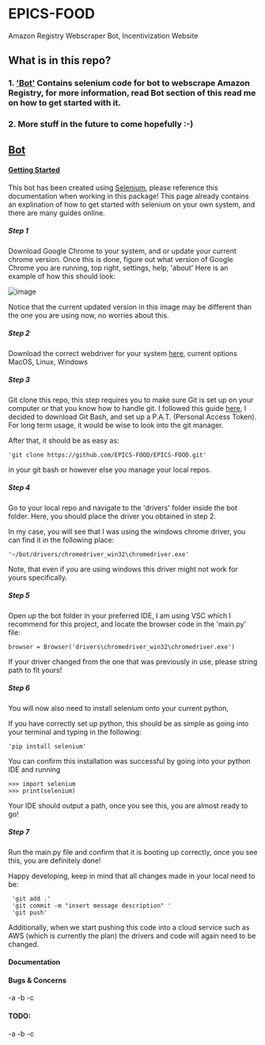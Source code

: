 # EPICS-FOOD
Amazon Registry Webscraper Bot, Incentivization Website

## What is in this repo?
### 1. ['Bot'](##Bot) Contains selenium code for bot to webscrape Amazon Registry, for more information, read Bot section of this read me on how to get started with it.
### 2. More stuff in the future to come hopefully :-)


## <ins>Bot</ins>

#### <ins>Getting Started</ins>
  This bot has been created using [<ins>Selenium</ins>](https://selenium-python.readthedocs.io/), please reference this documentation when working in this package! This page already contains an explination of how to get started with selenium on your own system, and there are many guides online.
  
##### Step 1
   Download Google Chrome to your system, and or update your current chrome version.
   Once this is done, figure out what version of Google Chrome you are running, top right, settings, help, 'about'
   Here is an example of how this should look:
   
   
   ![image](https://user-images.githubusercontent.com/43898891/230170642-f0cbcc58-402c-4590-a284-96cc1cadea1f.png)
   
   Notice that the current updated version in this image may be different than the one you are using now, no worries about this.
   
   

##### Step 2
   Download the correct webdriver for your system [here](https://chromedriver.chromium.org/downloads), current options MacOS, Linux, Windows

##### Step 3
   Git clone this repo, this step requires you to make sure Git is set up on your computer or that you know how to handle git. I followed this guide [here](https://docs.github.com/en/get-started/quickstart/fork-a-repo), I decided to download Git Bash, and set up a P.A.T. (Personal Access Token). For long term usage, it would be wise to look into the git manager.
   
   After that, it should be as easy as:
    
    'git clone https://github.com/EPICS-FOOD/EPICS-FOOD.git'
   
   in your git bash or however else you manage your local repos.
   
##### Step 4
   Go to your local repo and navigate to the 'drivers' folder inside the bot folder. Here, you should place the driver you obtained in step 2.
    
   In my case, you will see that I was using the windows chrome driver, you can find it in the following place: 
   
    '~/bot/drivers/chromedriver_win32\chromedriver.exe'
    
   Note, that even if you are using windows this driver might not work for yours specifically. 
 
##### Step 5
  
   Open up the bot folder in your preferred IDE, I am using VSC which I recommend for this project, and locate the browser code in the 'main.py' file:
    
    browser = Browser('drivers\chromedriver_win32\chromedriver.exe')
    
   If your driver changed from the one that was previously in use, please string path to fit yours!
    
##### Step 6
 
   You will now also need to install selenium onto your current python,
    
   If you have correctly set up python, this should be as simple as going into your terminal and typing in the following:
    
    'pip install selenium'
    
   You can confirm this installation was successful by going into your python IDE and running
    
    >>> import selenium
    >>> print(selenium)
    
   Your IDE should output a path, once you see this, you are almost ready to go!
    
 ##### Step 7
 
   Run the main.py file and confirm that it is booting up correctly, once you see this, you are definitely done!
     
   Happy developing, keep in mind that all changes made in your local need to be:
     
     'git add .' 
     'git commit -m "insert message description" '
     'git push'
    
   Additionally, when we start pushing this code into a cloud service such as AWS (which is currently the plan) the drivers and code will again need to be changed.
     
   
  
    
    
 
  
#### Documentation
  
#### Bugs & Concerns
  -a
  -b
  -c

#### TODO:
  -a
  -b
  -c

